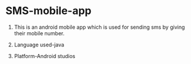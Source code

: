 # SMS-mobile-app
1. This is an android mobile app which is used for sending sms by giving their mobile number.

2. Language used-java

3. Platform-Android studios
